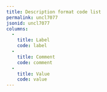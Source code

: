 ```yaml
---
title: Description format code list
permalink: uncl7077
jsonid: uncl7077
columns:
  - 
    title: Label
    code: label
  - 
    title: Comment
    code: comment
  - 
    title: Value
    code: value
---
```

